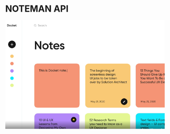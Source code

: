 # NOTEMAN API 

![REFERENNCE-EXAMPLE](https://github.com/JeanFragaJS/noteman-api/blob/master/assets/img.png?raw=true)
